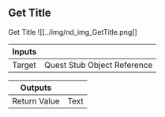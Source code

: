 ## Get Title
Get Title
![[../img/nd_img_GetTitle.png]]

|Inputs||
|--|--|
| Target | Quest Stub Object Reference |

|Outputs||
|--|--|
| Return Value | Text |
